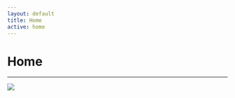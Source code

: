 ```yaml
---
layout: default
title: Home
active: home
---
```


# <p><h1>Home</h1></p> 

___
![](https://cdn-images-1.medium.com/max/800/1*Drl3ZNQlsnlVF9FpNoTbsg.gif)

 





 





